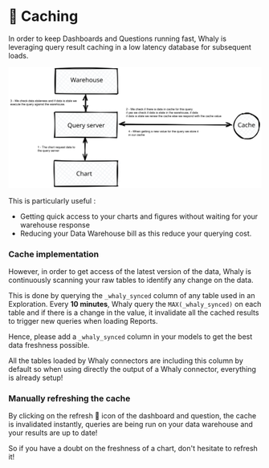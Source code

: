 # 💫 Caching

In order to keep Dashboards and Questions running fast, Whaly is leveraging query result caching in a low latency database for subsequent loads.

<img src="../.gitbook/assets/file.drawing.svg" alt="" class="gitbook-drawing">

This is particularly useful :

* Getting quick access to your charts and figures without waiting for your warehouse response
* Reducing your Data Warehouse bill as this reduce your querying cost.

### Cache implementation

However, in order to get access of the latest version of the data, Whaly is continuously scanning your raw tables to identify any change on the data.

This is done by querying the `_whaly_synced` column of any table used in an Exploration. Every **10 minutes**, Whaly query the `MAX(_whaly_synced)` on each table and if there is a change in the value, it invalidate all the cached results to trigger new queries when loading Reports.

Hence, please add a `_whaly_synced` column in your models to get the best data freshness possible.

All the tables loaded by Whaly connectors are including this column by default so when using directly the output of a Whaly connector, everything is already setup!

### Manually refreshing the cache

By clicking on the refresh 🔁 icon of the dashboard and question, the cache is invalidated instantly, queries are being run on your data warehouse and your results are up to date!

So if you have a doubt on the freshness of a chart, don't hesitate to refresh it!
